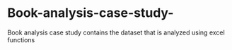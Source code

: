 # Book-analysis-case-study-
Book analysis case study contains the dataset that is analyzed using excel functions
